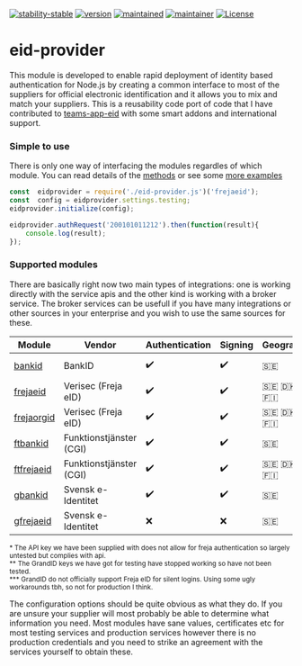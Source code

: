 [![stability-stable](https://img.shields.io/badge/stability-prerelease-lightgrey.svg)](#)
[![version](https://img.shields.io/badge/version-0.0.3-green.svg)](#)
[![maintained](https://img.shields.io/maintenance/yes/2020.svg)](#)
[![maintainer](https://img.shields.io/badge/maintainer-daniel%20sörlöv-blue.svg)](https://github.com/DSorlov)
[![License](https://img.shields.io/badge/License-MIT-blue.svg)](https://img.shields.io/github/license/DSorlov/eid-provider)

# eid-provider
This module is developed to enable rapid deployment of identity based authentication for Node.js by creating a common interface to most of the suppliers for official electronic identification and it allows you to mix and match your suppliers. This is a reusability code port of code that I have contributed to [teams-app-eid](https://github.com/DennizSvens/teams-app-eid) with some smart addons and international support.

### Simple to use

There is only one way of interfacing the modules regardles of which module. You can read details of the [methods](docs/methods.md) or see some [more examples](docs/examples.md)

```javascript
const  eidprovider = require('./eid-provider.js')('frejaeid');  
const  config = eidprovider.settings.testing;
eidprovider.initialize(config);

eidprovider.authRequest('200101011212').then(function(result){
	console.log(result);
});
```

### Supported modules

There are basically right now two main types of integrations: one is working directly with the service apis and the other kind is working with a broker service. The broker services can be usefull if you have many integrations or other sources in your enterprise and you wish to use the same sources for these.

| Module | Vendor | Authentication | Signing | Geographies | Readiness |
| --- | --- | --- | --- | --- | --- |
| [bankid](docs/bankid.md) | BankID | :heavy_check_mark: | :heavy_check_mark: | :sweden: | Production ready |
| [frejaeid](docs/frejaeid.md) | Verisec (Freja eID) | :heavy_check_mark: | :heavy_check_mark: | :sweden: :denmark: :norway: :finland: | Production ready |
| [frejaorgid](docs/frejaorgid.md) | Verisec (Freja eID) | :heavy_check_mark: | :heavy_check_mark: | :sweden: :denmark: :norway: :finland: | Production ready |
| [ftbankid](docs/ftbankid.md) | Funktionstjänster (CGI) | :heavy_check_mark: | :heavy_check_mark: | :sweden: | Production ready |
| [ftfrejaeid](docs/ftfrejaeid.md) | Funktionstjänster (CGI) | :heavy_check_mark: | :heavy_check_mark: | :sweden: :denmark: :norway: :finland: | Not recomended* |
| [gbankid](docs/gbankid.md) | Svensk e-Identitet | :heavy_check_mark: | :heavy_check_mark: | :sweden: | Not recomended** |
| [gfrejaeid](docs/gfrejaeid.md) | Svensk e-Identitet | :x: | :x: | :sweden: | Not recomended*** |

<sup>* The API key we have been supplied with does not allow for freja authentication so largely untested but complies with api.<br/>
** The GrandID keys we have got for testing have stopped working so have not been tested.<br/>
*** GrandID do not officially support Freja eID for silent logins. Using some ugly workarounds tbh, so not for production I think.
</sup>

The configuration options should be quite obvious as what they do. If you are unsure your supplier will most probably be able to determine what information you need. Most modules have sane values, certificates etc for most testing services and production services however there is no production credentials and you need to strike an agreement with the services yourself to obtain these.


